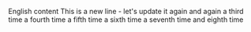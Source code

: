 English content
This is a new line - let's update it again and again a third time a fourth time a fifth time a sixth time a seventh time and eighth time
